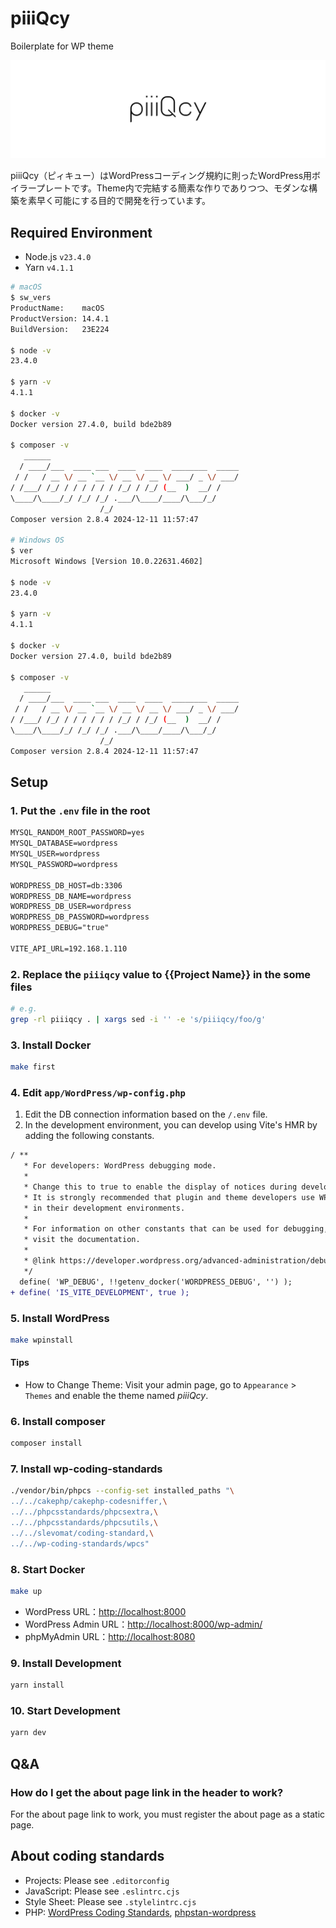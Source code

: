 # piiiQcy

Boilerplate for WP theme

![logo](docs/assets/images/logo.png)

piiiQcy（ピィキュー）はWordPressコーディング規約に則ったWordPress用ボイラープレートです。Theme内で完結する簡素な作りでありつつ、モダンな構築を素早く可能にする目的で開発を行っています。

## Required Environment

- Node.js `v23.4.0`
- Yarn `v4.1.1`

```bash
# macOS
$ sw_vers
ProductName:    macOS
ProductVersion: 14.4.1
BuildVersion:   23E224

$ node -v
23.4.0

$ yarn -v
4.1.1

$ docker -v
Docker version 27.4.0, build bde2b89

$ composer -v
   ______
  / ____/___  ____ ___  ____  ____  ________  _____
 / /   / __ \/ __ `__ \/ __ \/ __ \/ ___/ _ \/ ___/
/ /___/ /_/ / / / / / / /_/ / /_/ (__  )  __/ /
\____/\____/_/ /_/ /_/ .___/\____/____/\___/_/
                    /_/
Composer version 2.8.4 2024-12-11 11:57:47

# Windows OS
$ ver
Microsoft Windows [Version 10.0.22631.4602]

$ node -v
23.4.0

$ yarn -v
4.1.1

$ docker -v
Docker version 27.4.0, build bde2b89

$ composer -v
   ______
  / ____/___  ____ ___  ____  ____  ________  _____
 / /   / __ \/ __ `__ \/ __ \/ __ \/ ___/ _ \/ ___/
/ /___/ /_/ / / / / / / /_/ / /_/ (__  )  __/ /
\____/\____/_/ /_/ /_/ .___/\____/____/\___/_/
                    /_/
Composer version 2.8.4 2024-12-11 11:57:47
```

## Setup

### 1. Put the `.env` file in the root

```apache
MYSQL_RANDOM_ROOT_PASSWORD=yes
MYSQL_DATABASE=wordpress
MYSQL_USER=wordpress
MYSQL_PASSWORD=wordpress

WORDPRESS_DB_HOST=db:3306
WORDPRESS_DB_NAME=wordpress
WORDPRESS_DB_USER=wordpress
WORDPRESS_DB_PASSWORD=wordpress
WORDPRESS_DEBUG="true"

VITE_API_URL=192.168.1.110
```

### 2. Replace the `piiiqcy` value to {{Project Name}} in the some files

```bash
# e.g.
grep -rl piiiqcy . | xargs sed -i '' -e 's/piiiqcy/foo/g'
```

### 3. Install Docker

```bash
make first
```

### 4. Edit `app/WordPress/wp-config.php`

1. Edit the DB connection information based on the `/.env` file.
2. In the development environment, you can develop using Vite's HMR by adding the following constants.

```diff
/ **
   * For developers: WordPress debugging mode.
   *
   * Change this to true to enable the display of notices during development.
   * It is strongly recommended that plugin and theme developers use WP_DEBUG
   * in their development environments.
   *
   * For information on other constants that can be used for debugging,
   * visit the documentation.
   *
   * @link https://developer.wordpress.org/advanced-administration/debug/debug-wordpress/
   */
  define( 'WP_DEBUG', !!getenv_docker('WORDPRESS_DEBUG', '') );
+ define( 'IS_VITE_DEVELOPMENT', true );
```

### 5. Install WordPress

```bash
make wpinstall
```

#### Tips

- How to Change Theme: Visit your admin page, go to `Appearance` > `Themes` and enable the theme named _piiiQcy_.

### 6. Install composer

```bash
composer install
```

### 7. Install wp-coding-standards

```bash
./vendor/bin/phpcs --config-set installed_paths "\
../../cakephp/cakephp-codesniffer,\
../../phpcsstandards/phpcsextra,\
../../phpcsstandards/phpcsutils,\
../../slevomat/coding-standard,\
../../wp-coding-standards/wpcs"
```

### 8. Start Docker

```bash
make up
```

- WordPress URL：<http://localhost:8000>
- WordPress Admin URL：<http://localhost:8000/wp-admin/>
- phpMyAdmin URL：<http://localhost:8080>

### 9. Install Development

```bash
yarn install
```

### 10. Start Development

```bash
yarn dev
```

## Q&A

### How do I get the about page link in the header to work?

For the about page link to work, you must register the about page as a static page.

## About coding standards

- Projects: Please see `.editorconfig`
- JavaScript: Please see `.eslintrc.cjs`
- Style Sheet: Please see `.stylelintrc.cjs`
- PHP: [WordPress Coding Standards](https://make.wordpress.org/core/handbook/coding-standards/), [phpstan-wordpress](https://github.com/szepeviktor/phpstan-wordpress)
